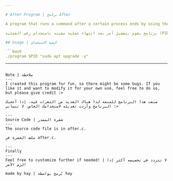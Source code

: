 ```yaml
---

# After Program | برنامج After

A program that runs a command after a certain process ends by using the process ID (PID) or process name.

برنامج يقوم بتشغيل أمر بعد انتهاء عملية معينة باستخدام رقم العملية (PID) أو اسم العملية.

## Usage | كيفية الاستخدام

```bash
./program $PID "sudo apt upgrade -y"
```
---
```

Note | ملاحظة
---
I created this program for fun, so there might be some bugs. If you like it and want to modify it for your own use, feel free to do so, but please give credit :>

صنعت هذا البرنامج للمتعة لذا هناك العديد من الثغرات فيه. إذا أعجبك البرنامج وأردت تعديله لاستخدامك الخاص، لا تنساني :>

---
Source Code | شفرة المصدر
---
The source code file is in after.c.

ملف الشفرة في after.c.

---
Finally
---
Feel free to customize further if needed! | لا تتردد في تخصيصه أكثر إذا لزم الأمر!

made by hay | بُرمج بواسطة hay

